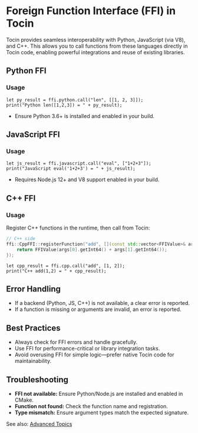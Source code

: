 # Foreign Function Interface (FFI) in Tocin

Tocin provides seamless interoperability with Python, JavaScript (via V8), and C++. This allows you to call functions from these languages directly in Tocin code, enabling powerful integrations and reuse of existing libraries.

## Python FFI

### Usage
```to
let py_result = ffi.python.call("len", [[1, 2, 3]]);
print("Python len([1,2,3]) = " + py_result);
```
- Ensure Python 3.6+ is installed and enabled in your build.

## JavaScript FFI

### Usage
```to
let js_result = ffi.javascript.call("eval", ["1+2+3"]);
print("JavaScript eval('1+2+3') = " + js_result);
```
- Requires Node.js 12+ and V8 support enabled in your build.

## C++ FFI

### Usage
Register C++ functions in the runtime, then call from Tocin:
```cpp
// C++ side
ffi::CppFFI::registerFunction("add", [](const std::vector<FFIValue>& args) {
    return FFIValue(args[0].getInt64() + args[1].getInt64());
});
```
```to
let cpp_result = ffi.cpp.call("add", [1, 2]);
print("C++ add(1,2) = " + cpp_result);
```

## Error Handling
- If a backend (Python, JS, C++) is not available, a clear error is reported.
- If a function is missing or arguments are invalid, an error is reported.

## Best Practices
- Always check for FFI errors and handle gracefully.
- Use FFI for performance-critical or library integration tasks.
- Avoid overusing FFI for simple logic—prefer native Tocin code for maintainability.

## Troubleshooting
- **FFI not available:** Ensure Python/Node.js are installed and enabled in CMake.
- **Function not found:** Check the function name and registration.
- **Type mismatch:** Ensure argument types match the expected signature.

See also: [Advanced Topics](05_Advanced_Topics.md) 
